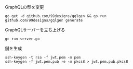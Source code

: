 GraphQLの型を変更
```
go get -d github.com/99designs/gqlgen && go run github.com/99designs/gqlgen generate
```

GraphQLサーバーを立ち上げる
```
go run server.go
```

鍵を生成
```
ssh-keygen -t rsa -f jwt.pem -m pem
ssh-keygen -f jwt.pem.pub -e -m pkcs8 > jwt.pem.pub.pkcs8
```
